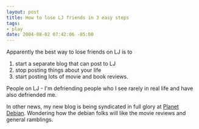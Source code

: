 ```yaml
--- 
layout: post
title: How to lose LJ friends in 3 easy steps
tags: 
- play
date: 2004-08-02 07:42:06 -05:00
---
```

Apparently the best way to lose friends on LJ is to
1. start a separate blog that can post to LJ
2. stop posting things about your life
3. start posting lots of movie and book reviews.

People on LJ - I'm defriending people who I see rarely in real life and have also defriended me.

In other news, my new blog is being syndicated in full glory at <a href="http://planet.debian.org">Planet Debian</a>.  Wondering how the debian folks will like the movie reviews and general ramblings.

